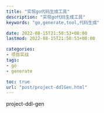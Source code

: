 ```yaml
---
title: "实现go代码生成工具"
description: "实现go代码生成工具"
keywords: "go,generate,tool,代码生成"

date: 2022-08-15T21:50:53+08:00
lastmod: 2022-08-15T21:50:53+08:00

categories:
- 项目实战
tags:
- go
- generate

toc: true
url: "post/project-ddlGen.html"
---
```


project-ddl-gen

<!--more-->
